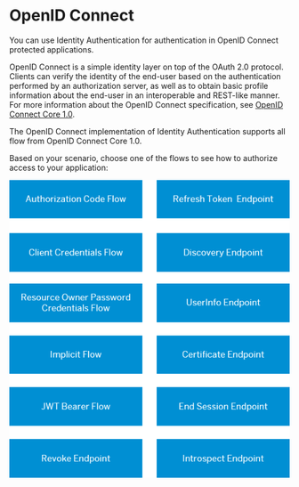 <!-- loioa789c9c8c0f5439da8c30b5d9e43bece -->

# OpenID Connect

You can use Identity Authentication for authentication in OpenID Connect protected applications.

OpenID Connect is a simple identity layer on top of the OAuth 2.0 protocol. Clients can verify the identity of the end-user based on the authentication performed by an authorization server, as well as to obtain basic profile information about the end-user in an interoperable and REST-like manner. For more information about the OpenID Connect specification, see [OpenID Connect Core 1.0](https://openid.net/specs/openid-connect-core-1_0.html).

The OpenID Connect implementation of Identity Authentication supports all flow from OpenID Connect Core 1.0.

Based on your scenario, choose one of the flows to see how to authorize access to your application:



![](images/Image_Map_OpenID_Connect_Flows_bf0a821.png)

